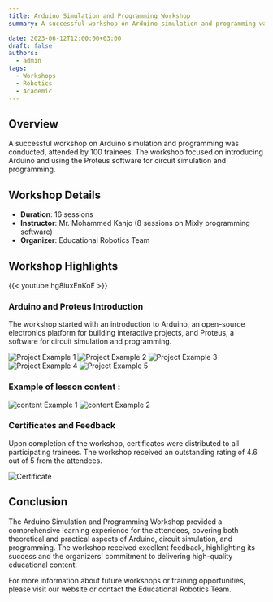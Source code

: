 ```yaml
---
title: Arduino Simulation and Programming Workshop
summary: A successful workshop on Arduino simulation and programming was conducted, attended by 100 trainees. The workshop focused on introducing Arduino and using the Proteus software for circuit simulation and programming.

date: 2023-06-12T12:00:00+03:00
draft: false
authors:
  - admin
tags:
  - Workshops
  - Robotics
  - Academic
---
```


## Overview

A successful workshop on Arduino simulation and programming was conducted, attended by 100 trainees. The workshop focused on introducing Arduino and using the Proteus software for circuit simulation and programming.

## Workshop Details

- **Duration**: 16 sessions
- **Instructor**: Mr. Mohammed Kanjo (8 sessions on Mixly programming software)
- **Organizer**: Educational Robotics Team

## Workshop Highlights

{{< youtube hg8iuxEnKoE >}}


### Arduino and Proteus Introduction

The workshop started with an introduction to Arduino, an open-source electronics platform for building interactive projects, and Proteus, a software for circuit simulation and programming.

![Project Example 1](/arduino-cuarse/files/1.png)
![Project Example 2](/arduino-cuarse/files/2.png)
![Project Example 3](/arduino-cuarse/files/3.png)
![Project Example 4](/arduino-cuarse/files/4.png)
![Project Example 5](/arduino-cuarse/files/5.png)

### Example of lesson content :

![content Example 1](/arduino-cuarse/files/11.png)
![content Example 2](/arduino-cuarse/files/22.png)

### Certificates and Feedback

Upon completion of the workshop, certificates were distributed to all participating trainees. The workshop received an outstanding rating of 4.6 out of 5 from the attendees.

![Certificate](/arduino-cuarse/files/7.png)

## Conclusion

The Arduino Simulation and Programming Workshop provided a comprehensive learning experience for the attendees, covering both theoretical and practical aspects of Arduino, circuit simulation, and programming. The workshop received excellent feedback, highlighting its success and the organizers' commitment to delivering high-quality educational content.

For more information about future workshops or training opportunities, please visit our website or contact the Educational Robotics Team.